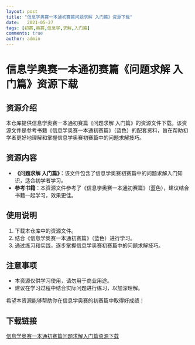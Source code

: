 ```yaml
---
layout: post
title: "信息学奥赛一本通初赛篇问题求解 入门篇》资源下载"
date:   2021-05-27
tags: [初赛,奥赛,信息学,求解,入门篇]
comments: true
author: admin
---
```

# 信息学奥赛一本通初赛篇《问题求解 入门篇》资源下载

## 资源介绍

本仓库提供信息学奥赛一本通初赛篇《问题求解 入门篇》的资源文件下载。该资源文件是参考书籍《信息学奥赛一本通初赛篇》（蓝色）的配套资料，旨在帮助初学者更好地理解和掌握信息学奥赛初赛篇中的问题求解技巧。

## 资源内容

- **《问题求解 入门篇》**：该文件包含了信息学奥赛初赛篇中的问题求解入门知识，适合初学者学习。
- **参考书籍**：本资源文件参考了《信息学奥赛一本通初赛篇》（蓝色），建议结合书籍一起学习，效果更佳。

## 使用说明

1. 下载本仓库中的资源文件。
2. 结合《信息学奥赛一本通初赛篇》（蓝色）进行学习。
3. 通过练习和实践，逐步掌握信息学奥赛初赛篇中的问题求解技巧。

## 注意事项

- 本资源仅供学习使用，请勿用于商业用途。
- 建议在学习过程中结合实际问题进行练习，以加深理解。

希望本资源能够帮助你在信息学奥赛的初赛篇中取得好成绩！

## 下载链接

[信息学奥赛一本通初赛篇问题求解入门篇资源下载](https://pan.quark.cn/s/cba86624da84)